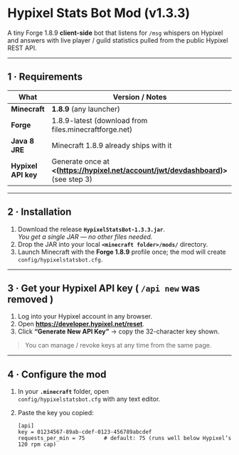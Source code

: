 # Hypixel Stats Bot Mod (v1.3.3)

A tiny Forge 1.8.9 **client-side** bot that listens for `/msg` whispers on Hypixel and answers with live player / guild statistics pulled from the public Hypixel REST API.

---

## 1 · Requirements

| What               | Version / Notes                               |
|--------------------|-----------------------------------------------|
| **Minecraft**      | **1.8.9** (any launcher)                      |
| **Forge**          | 1.8.9-latest (download from files.minecraftforge.net) |
| **Java 8 JRE**     | Minecraft 1.8.9 already ships with it         |
| **Hypixel API key**| Generate once at **<(https://hypixel.net/account/jwt/devdashboard)>** (see step 3) |

---

## 2 · Installation

1. Download the release **`HypixelStatsBot-1.3.3.jar`**.  
   *You get a single JAR — no other files needed.*
2. Drop the JAR into your local **`<minecraft folder>/mods/`** directory.
3. Launch Minecraft with the **Forge 1.8.9** profile once; the mod will create `config/hypixelstatsbot.cfg`.

---

## 3 · Get your Hypixel API key  ( `/api new` was removed )

1. Log into your Hypixel account in any browser.  
2. Open **<https://developer.hypixel.net/reset>**.  
3. Click **“Generate New API Key”** → copy the 32-character key shown.  

> You can manage / revoke keys at any time from the same page.

---

## 4 · Configure the mod

1. In your **`.minecraft`** folder, open  
   `config/hypixelstatsbot.cfg` with any text editor.
2. Paste the key you copied:

   ```properties
   [api]
   key = 01234567-89ab-cdef-0123-456789abcdef
   requests_per_min = 75      # default: 75 (runs well below Hypixel’s 120 rpm cap)
